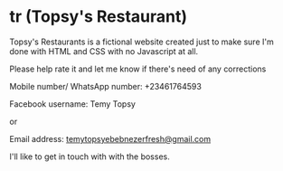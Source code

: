 # tr (Topsy's Restaurant)
Topsy's Restaurants is a fictional website created just to make sure I'm done with HTML and CSS with no Javascript at all. 

Please help rate it and let me know if there's need of any corrections 

Mobile number/ WhatsApp number: +23461764593 

Facebook username: Temy Topsy

or 

Email address: temytopsyebebnezerfresh@gmail.com

I'll like to get in touch with with the bosses.
